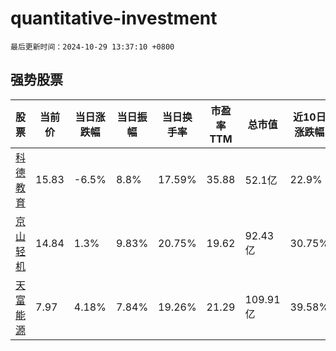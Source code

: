 # quantitative-investment

`最后更新时间：2024-10-29 13:37:10 +0800`

## 强势股票

|股票|当前价|当日涨跌幅|当日振幅|当日换手率|市盈率TTM|总市值|近10日涨跌幅|
|----|----|----|----|----|----|----|----|
|[科德教育](https://xueqiu.com/S/SZ300192)|15.83|-6.5%|8.8%|17.59%|35.88|52.1亿|22.9%|
|[京山轻机](https://xueqiu.com/S/SZ000821)|14.84|1.3%|9.83%|20.75%|19.62|92.43亿|30.75%|
|[天富能源](https://xueqiu.com/S/SH600509)|7.97|4.18%|7.84%|19.26%|21.29|109.91亿|39.58%|
